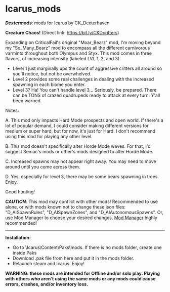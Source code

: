 # Icarus_mods
*__Dextermods__*: mods for Icarus by CK_Dexterhaven

__Creature Chaos!__ (Direct link: https://bit.ly/CKDcritters)

Expanding on CriticalFail's original "Moar_Bearz" mod, I'm moving beyond my "So_Many_Bearz" mod to encompass all the different carnivorous varmints throughout both Olympus and Styx. This mod comes in three flavors, of increasing intensity (labeled LVL 1, 2, and 3).

* Level 1 just marginally ups the count of aggressive critters all around so you'll notice, but not be overwhelved.
* Level 2 provides some real challenges in dealing with the increased spawning in each biome you enter.
* Level 3? Ha! You can't handle level 3... Seriously, be prepared. There can be TONS of crazed quadrupeds ready to attack at every turn. Y'all been warned.

Notes:

A. This mod only impacts Hard Mode prospects and open world. If there's a lot of popular demand, I could consider making different versions for medium or super hard, but for now, it's just for Hard. I don't recommend using this mod for playing any other level.

B. This mod doesn't specifically alter Horde Mode waves. For that, I'd suggest Semac's mods or other's mods designed to alter Horde Mode.

C. Increased spawns may not appear right away. You may need to move around until you come across them.

D. Yes, especially for level 3, there may be some bears spawning in trees. Enjoy.

Good hunting!

*__CAUTION__*: This mod may conflict with other mods! Recommended to use alone, or with mods known not to change these json files: "D_AISpawnRules", "D_AISpawnZones", and "D_AIAutonomousSpawns". Or, use Mod Manager to choose your desired changes. [Mod Manager](https://github.com/Jimk72/Icarus_Software) highly recommended!

---

__Installation:__

* Go to \Icarus\Content\Paks\mods. If there is no mods folder, create one inside Paks
* Download .pak file from here and put it in the mods folder.
* Relaunch steam and Icarus. Enjoy!

__WARNING: these mods are intended for Offline and/or solo play. Playing with others who aren't using the same mods or any mods could cause errors, crashes, and/or inventory loss.__
